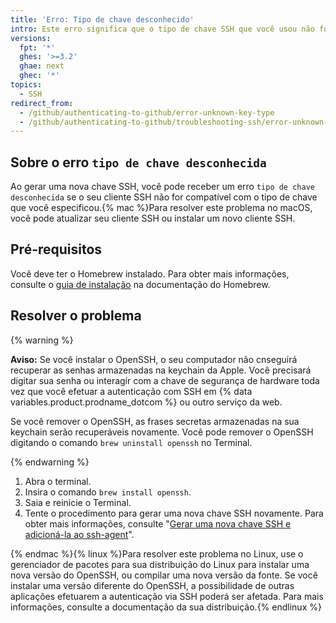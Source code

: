 ```yaml
---
title: 'Erro: Tipo de chave desconhecido'
intro: Este erro significa que o tipo de chave SSH que você usou não foi reconhecido ou não é compatível com o seu cliente SSH.
versions:
  fpt: '*'
  ghes: '>=3.2'
  ghae: next
  ghec: '*'
topics:
  - SSH
redirect_from:
  - /github/authenticating-to-github/error-unknown-key-type
  - /github/authenticating-to-github/troubleshooting-ssh/error-unknown-key-type
---
```


## Sobre o erro `tipo de chave desconhecida`

Ao gerar uma nova chave SSH, você pode receber um erro `tipo de chave desconhecida` se o seu cliente SSH não for compatível com o tipo de chave que você especificou.{% mac %}Para resolver este problema no macOS, você pode atualizar seu cliente SSH ou instalar um novo cliente SSH.

## Pré-requisitos

Você deve ter o Homebrew instalado. Para obter mais informações, consulte o [guia de instalação](https://docs.brew.sh/Installation) na documentação do Homebrew.

## Resolver o problema

{% warning %}

**Aviso:** Se você instalar o OpenSSH, o seu computador não cnseguirá recuperar as senhas armazenadas na keychain da Apple. Você precisará digitar sua senha ou interagir com a chave de segurança de hardware toda vez que você efetuar a autenticação com SSH em {% data variables.product.prodname_dotcom %} ou outro serviço da web.

Se você remover o OpenSSH, as frases secretas armazenadas na sua keychain serão recuperáveis novamente. Você pode remover o OpenSSH digitando o comando `brew uninstall openssh` no Terminal.

{% endwarning %}

1. Abra o terminal.
2. Insira o comando `brew install openssh`.
3. Saia e reinicie o Terminal.
4. Tente o procedimento para gerar uma nova chave SSH novamente. Para obter mais informações, consulte "[Gerar uma nova chave SSH e adicioná-la ao ssh-agent](/github/authenticating-to-github/generating-a-new-ssh-key-and-adding-it-to-the-ssh-agent#generating-a-new-ssh-key-for-a-hardware-security-key)".

{% endmac %}{% linux %}Para resolver este problema no Linux, use o gerenciador de pacotes para sua distribuição do Linux para instalar uma nova versão do OpenSSH, ou compilar uma nova versão da fonte. Se você instalar uma versão diferente do OpenSSH, a possibilidade de outras aplicações efetuarem a autenticação via SSH poderá ser afetada. Para mais informações, consulte a documentação da sua distribuição.{% endlinux %}
